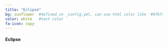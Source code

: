 ```yaml
---
title: "Eclipse"
bg: sunflower  #defined in _config.yml, can use html color like '#0fbfcf'
color: white   #text color
fa-icon: copy
---
```


#### Eclipse
